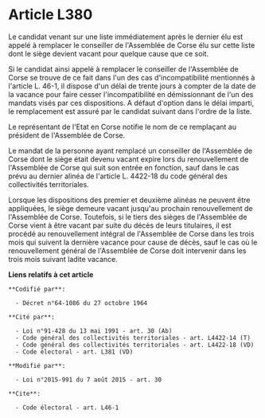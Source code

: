 # Article L380

Le candidat venant sur une liste immédiatement après le dernier élu est appelé à remplacer le conseiller de l'Assemblée de
Corse élu sur cette liste dont le siège devient vacant pour quelque cause que ce soit. 

Si le candidat ainsi appelé à remplacer le conseiller de l'Assemblée de Corse se trouve de ce fait dans l'un des cas
d'incompatibilité mentionnés à l'article L. 46-1, il dispose d'un délai de trente jours à compter de la date de la vacance
pour faire cesser l'incompatibilité en démissionnant de l'un des mandats visés par ces dispositions. A défaut d'option dans
le délai imparti, le remplacement est assuré par le candidat suivant dans l'ordre de la liste. 

Le représentant de l'Etat en Corse notifie le nom de ce remplaçant au président de l'Assemblée de Corse. 

Le mandat de la personne ayant remplacé un conseiller de l'Assemblée de Corse dont le siège était devenu vacant expire lors
du renouvellement de l'Assemblée de Corse qui suit son entrée en fonction, sauf dans le cas prévu au dernier alinéa de
l'article L. 4422-18 du code général des collectivités territoriales. 

Lorsque les dispositions des premier et deuxième alinéas ne peuvent être appliquées, le siège demeure vacant jusqu'au
prochain renouvellement de l'Assemblée de Corse. Toutefois, si le tiers des sièges de l'Assemblée de Corse vient à être
vacant par suite du décès de leurs titulaires, il est procédé au renouvellement intégral de l'Assemblée de Corse dans les
trois mois qui suivent la dernière vacance pour cause de décès, sauf le cas où le renouvellement général de l'Assemblée de
Corse doit intervenir dans les trois mois suivant ladite vacance.

**Liens relatifs à cet article**

	**Codifié par**:

	  - Décret n°64-1086 du 27 octobre 1964

	**Cité par**:

	  - Loi n°91-428 du 13 mai 1991 - art. 30 (Ab)
	  - Code général des collectivités territoriales - art. L4422-14 (T)
	  - Code général des collectivités territoriales - art. L4422-18 (VD)
	  - Code électoral - art. L381 (VD)

	**Modifié par**:

	  - Loi n°2015-991 du 7 août 2015 - art. 30

	**Cite**:

	  - Code électoral - art. L46-1
